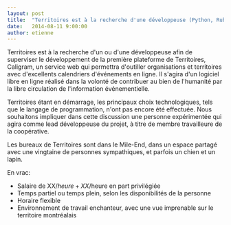 ```yaml
---
layout: post
title:  "Territoires est à la recherche d'une développeuse (Python, Ruby ou autre)"
date:   2014-08-11 9:00:00
author: etienne
---
```


Territoires est à la recherche d'un ou d'une développeuse afin de superviser le développement de la première plateforme de Territoires, Caligram, un service web qui permettra d'outiller organisations et territoires avec d'excellents calendriers d'événements en ligne. Il s'agira d'un logiciel libre en ligne réalisé dans la volonté de contribuer au bien de l'humanité par la libre circulation de l'information événementielle.

Territoires étant en démarrage, les principaux choix technologiques, tels que le langage de programmation, n'ont pas encore été effectuée. Nous souhaitons impliquer dans cette discussion une personne expérimentée qui agira comme lead développeuse du projet, à titre de membre travailleure de la coopérative.

Les bureaux de Territoires sont dans le Mile-End, dans un espace partagé avec une vingtaine de personnes sympathiques, et parfois un chien et un lapin.

En vrac:

+ Salaire de XX$/heure + XX$/heure en part privilégiée
+ Temps partiel ou temps plein, selon les disponibilités de la personne
+ Horaire flexible
+ Environnement de travail enchanteur, avec une vue imprenable sur le territoire montréalais
